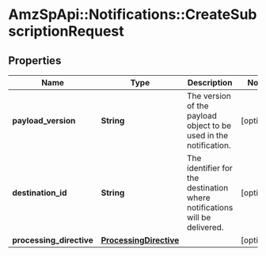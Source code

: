 # AmzSpApi::Notifications::CreateSubscriptionRequest

## Properties
Name | Type | Description | Notes
------------ | ------------- | ------------- | -------------
**payload_version** | **String** | The version of the payload object to be used in the notification. | [optional] 
**destination_id** | **String** | The identifier for the destination where notifications will be delivered. | [optional] 
**processing_directive** | [**ProcessingDirective**](ProcessingDirective.md) |  | [optional] 


